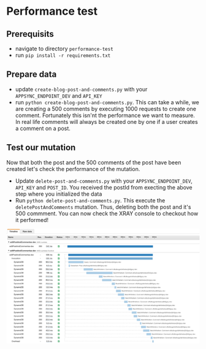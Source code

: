 # Performance test

## Prerequisits
* navigate to directory `performance-test`
* run `pip install -r requirements.txt`

## Prepare data
* update `create-blog-post-and-comments.py` with your `APPSYNC_ENDPOINT_DEV` and `API_KEY`
* run `python create-blog-post-and-comments.py`.
  This can take a while, we are creating a 500 comments by executing 1000 requests to create one comment.
  Fortunately this isn'nt the performance we want to measure. 
  In real life comments will always be created one by one if a user creates a comment on a post.

## Test our mutation
Now that both the post and the 500 comments of the post have been created let's check the performance of the mutation.
* Update `delete-post-and-comments.py` with your `APPSYNC_ENDPOINT_DEV`, `API_KEY` and `POST_ID`.
  You received the postId from execting the above step where you initialized the data
* Run `python delete-post-and-comments.py`. 
  This execute the `deletePostAndComments` mutation.
  Thus, deleting both the post and it's 500 commment.
  You can now check the XRAY console to checkout how it performed!

![results](../img/performance-test-result.png)
